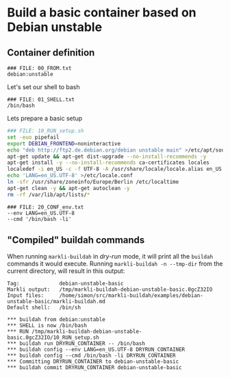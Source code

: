 
# Build a basic container based on Debian unstable

## Container definition

```
### FILE: 00_FROM.txt
debian:unstable
```

Let's set our shell to bash
```
### FILE: 01_SHELL.txt
/bin/bash
```

Lets prepare a basic setup

```bash
### FILE: 10_RUN_setup.sh
set -euo pipefail
export DEBIAN_FRONTEND=noninteractive
echo "deb http://ftp2.de.debian.org/debian unstable main" >/etc/apt/sources.list
apt-get update && apt-get dist-upgrade --no-install-recommends -y
apt-get install -y --no-install-recommends ca-certificates locales
localedef -i en_US -c -f UTF-8 -A /usr/share/locale/locale.alias en_US.UTF-8
echo 'LANG=en_US.UTF-8' >/etc/locale.conf
ln -sfr /usr/share/zoneinfo/Europe/Berlin /etc/localtime
apt-get clean -y && apt-get autoclean -y
rm -rf /var/lib/apt/lists/*
```

```
### FILE: 20_CONF_env.txt
--env LANG=en_US.UTF-8
--cmd '/bin/bash -li'
```

## "Compiled" buildah commands

When running `markli-buildah` in _dry-run_ mode, it will print all the `buildah`
commands it would execute. Running `markli-buildah -n --tmp-dir` from the
current directory, will result in this output:

```
Tag:             debian-unstable-basic
Markli output:   /tmp/markli-buildah-debian-unstable-basic.0gcZ32IO
Input files:     /home/simon/src/markli-buildah/examples/debian-unstable-basic/markli-buildah.md
Default shell:   /bin/sh

*** buildah from debian:unstable
*** SHELL is now /bin/bash
*** RUN /tmp/markli-buildah-debian-unstable-basic.0gcZ32IO/10_RUN_setup.sh
*** buildah run DRYRUN_CONTAINER -- /bin/bash
*** buildah config --env LANG=en_US.UTF-8 DRYRUN_CONTAINER
*** buildah config --cmd /bin/bash -li DRYRUN_CONTAINER
*** Committing DRYRUN_CONTAINER to debian-unstable-basic
*** buildah commit DRYRUN_CONTAINER debian-unstable-basic
```
